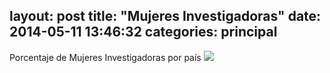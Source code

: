 layout: post
title:  "Mujeres Investigadoras"
date:   2014-05-11 13:46:32
categories: principal
----------

<p> Porcentaje de Mujeres Investigadoras por país
<IMG SRC="D:\ALEXANDRA ~\U. de Chile\Ramos (PRIMER SEMESTRE)\Computación\Tarea 1 (PLAZO 10 y 17 DE MAYO)\grafico.jpg">
</p>
